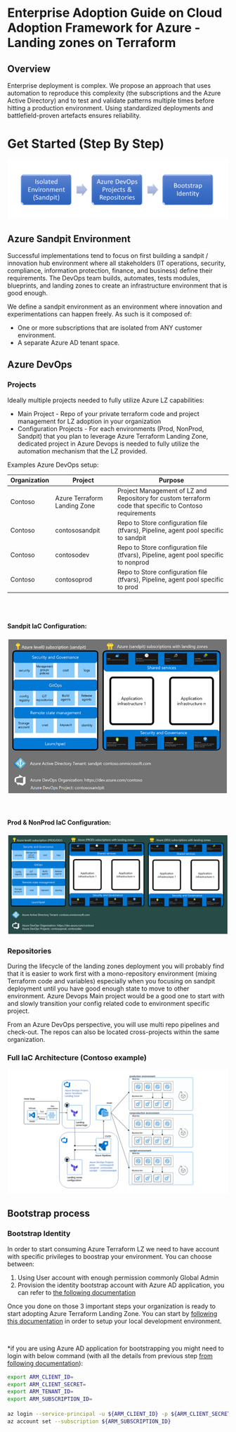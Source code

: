 # Enterprise Adoption Guide on Cloud Adoption Framework for Azure - Landing zones on Terraform 

## Overview

Enterprise deployment is complex. We propose an approach that uses automation to reproduce this complexity (the subscriptions and the Azure Active Directory) and to test and validate patterns multiple times before hitting a production environment. Using standardized deployments and battlefield-proven artefacts ensures reliability.


# Get Started (Step By Step)

![](./images/Enterprise/Getting_Started.png)

## Azure Sandpit Environment

Successful implementations tend to focus on first building a sandpit / innovation hub environment where all stakeholders (IT operations, security, compliance, information protection, finance, and business) define their requirements. The DevOps team builds, automates, tests modules, blueprints, and landing zones to create an infrastructure environment that is good enough.

We define a sandpit environment as an environment where innovation and experimentations can happen freely. As such is it composed of:
-	One or more subscriptions that are isolated from ANY customer environment.
-	A separate Azure AD tenant space.

## Azure DevOps

### Projects

Ideally multiple projects needed to fully utilize Azure LZ capabilities:

* Main Project - Repo of your private terraform code and project management for LZ adoption in your organization
* Configuration Projects - For each environments (Prod, NonProd, Sandpit) that you plan to leverage Azure Terraform Landing Zone, dedicated project in Azure Devops is needed to fully utilize the automation mechanism that the LZ provided. 

Examples Azure DevOps setup:

| Organization | Project | Purpose |
| ------------ | ------- | ------- |
| Contoso | Azure Terraform Landing Zone | Project Management of LZ and Repository for custom terraform code that specific to Contoso requirements |
| Contoso | contososandpit               | Repo to Store configuration file (tfvars), Pipeline, agent pool specific to sandpit                    |
| Contoso | contosodev                   | Repo to Store configuration file (tfvars), Pipeline, agent pool specific to nonprod                    |
| Contoso | contosoprod                  | Repo to Store configuration file (tfvars), Pipeline, agent pool specific to prod                       |

<br><br>

#### Sandpit IaC Configuration:

![](./images/Enterprise/Sandpit_IAC.png)

<br>

#### Prod & NonProd IaC Configuration:

![](./images/Enterprise/Prod_NonPROD_IAC.png)



### Repositories

During the lifecycle of the landing zones deployment you will probably find that it is easier to work first with a mono-repository environment (mixing Terraform code and variables) especially when you focusing on sandpit deployment until you have good enough state to move to other environment. Azure Devops Main project would be a good one to start with and slowly transition your config related code to environment specific project. 

From an Azure DevOps perspective, you will use multi repo pipelines and check-out. The repos can also be located cross-projects within the same organization. 

### Full IaC Architecture (Contoso example)

![](./images/Enterprise/environment_seperation.png)

## Bootstrap process

### Bootstrap Identity
In order to start consuming Azure Terraform LZ we need to have account with specific privileges to boostrap your environment. You can choose between:
1. Using User account with enough permission commonly Global Admin
2. Provision the identity bootstrap account with Azure AD application, you can refer to [the following documentation](./bootstrap_account_provisioning.md)

Once you done on those 3 important steps your organization is ready to start adopting Azure Terraform Landing Zone. You can start by [following this documentation](../getting_started/getting_started.md) in order to setup your local development environment.

<br>

*if you are using Azure AD application for bootstrapping you might need to login with below command (with all the details from previous step [from following documentation](./bootstrap_account_provisioning.md)):

```bash
export ARM_CLIENT_ID=
export ARM_CLIENT_SECRET=
export ARM_TENANT_ID=
export ARM_SUBSCRIPTION_ID=

az login --service-principal -u ${ARM_CLIENT_ID} -p ${ARM_CLIENT_SECRET} --tenant ${ARM_TENANT_ID}
az account set --subscription ${ARM_SUBSCRIPTION_ID}
```

